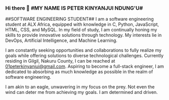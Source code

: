 ### Hi there 👋  #MY NAME IS PETER KINYANJUI NDUNG'U#
##SOFTWARE ENGINEERING STUDENT##
I am a software engineering student at ALX Africa, equipped with knowledge in C, Python, JavaScript, HTML, CSS, and MySQL. In my field of study, I am continually honing my skills to provide innovative solutions through technology. My interests lie in DevOps, Artificial Intelligence, and Machine Learning.

I am constantly seeking opportunities and collaborations to fully realize my goals while offering solutions to diverse technological challenges. Currently residing in Gilgil, Nakuru County, I can be reached at 01peterkinyanjui@gmail.com. Aspiring to become a full-stack engineer, I am dedicated to absorbing as much knowledge as possible in the realm of software engineering.

I am akin to an eagle, unwavering in my focus on the prey. Not even the wind can deter me from achieving my goals. I am determined and driven.

<!--
**kinyanjui-peter/kinyanjui-peter** is a ✨ _special_ ✨ repository because its `README.md` (this file) appears on your GitHub profile.

Here are some ideas to get you started:

- 🔭 I’m currently working on ...
- 🌱 I’m currently learning ...
- 👯 I’m looking to collaborate on ...
- 🤔 I’m looking for help with ...
- 💬 Ask me about ...
- 📫 How to reach me: ...
- 😄 Pronouns: ...
- ⚡ Fun fact: ...
-->
